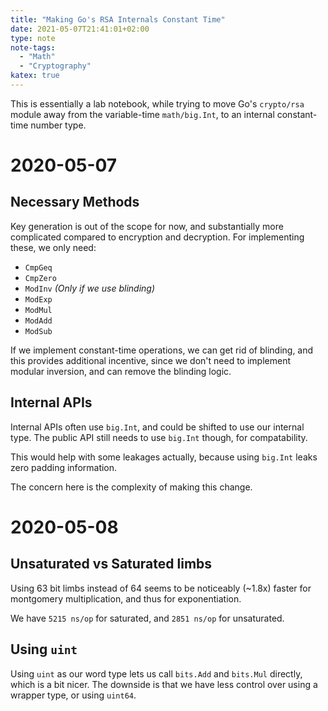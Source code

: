 ```yaml
---
title: "Making Go's RSA Internals Constant Time"
date: 2021-05-07T21:41:01+02:00
type: note
note-tags:
  - "Math"
  - "Cryptography"
katex: true
---
```


This is essentially a lab notebook, while trying to move Go's
`crypto/rsa` module away from the variable-time `math/big.Int`, to an
internal constant-time number type.

# 2020-05-07

## Necessary Methods

Key generation is out of the scope for now, and substantially more
complicated compared to encryption and decryption.
For implementing these, we only need:

- `CmpGeq`
- `CmpZero`
- `ModInv` *(Only if we use blinding)*
- `ModExp`
- `ModMul`
- `ModAdd`
- `ModSub`

If we implement constant-time operations, we can get rid of blinding,
and this provides additional incentive, since we don't need
to implement modular inversion, and can remove the blinding logic.

## Internal APIs

Internal APIs often use `big.Int`, and could be shifted to use
our internal type. The public API still needs to use `big.Int` though,
for compatability.

This would help with some leakages actually, because using `big.Int`
leaks zero padding information.

The concern here is the complexity of making this change.

# 2020-05-08

## Unsaturated vs Saturated limbs

Using 63 bit limbs instead of 64 seems to be noticeably (~1.8x) faster
for montgomery multiplication, and thus for exponentiation.

We have `5215 ns/op` for saturated, and `2851 ns/op` for unsaturated.

## Using `uint`

Using `uint` as our word type lets us call `bits.Add` and `bits.Mul`
directly, which is a bit nicer. The downside is that we have less
control over using a wrapper type, or using `uint64`.
